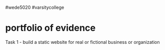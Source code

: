 #wede5020 #varsitycollege
# portfolio of evidence
Task 1 - build a static website for real or fictional business or organization
